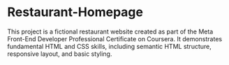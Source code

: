 # Restaurant-Homepage
This project is a fictional restaurant website created as part of the Meta Front-End Developer Professional Certificate on Coursera. It demonstrates fundamental HTML and CSS skills, including semantic HTML structure, responsive layout, and basic styling. 
